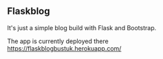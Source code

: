 ## Flaskblog

It's just a simple blog build with Flask and Bootstrap.

The app is currently deployed there https://flaskblogbustuk.herokuapp.com/
